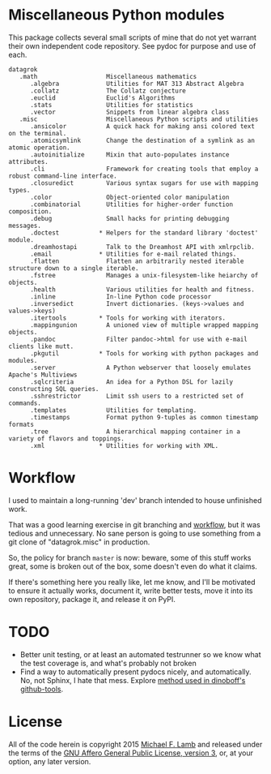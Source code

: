 # Miscellaneous Python modules

This package collects several small scripts of mine that do not yet warrant their own independent code repository. See pydoc for purpose and use of each.

    datagrok                   
       .math                   Miscellaneous mathematics
          .algebra             Utilities for MAT 313 Abstract Algebra
          .collatz             The Collatz conjecture
          .euclid              Euclid's Algorithms
          .stats               Utilities for statistics
          .vector              Snippets from linear algebra class
       .misc                   Miscellaneous Python scripts and utilities
          .ansicolor           A quick hack for making ansi colored text on the terminal.
          .atomicsymlink       Change the destination of a symlink as an atomic operation.
          .autoinitialize      Mixin that auto-populates instance attributes.
          .cli                 Framework for creating tools that employ a robust command-line interface.
          .closuredict         Various syntax sugars for use with mapping types.
          .color               Object-oriented color manipulation
          .combinatorial       Utilities for higher-order function composition.
          .debug               Small hacks for printing debugging messages.
          .doctest           * Helpers for the standard library 'doctest' module.
          .dreamhostapi        Talk to the Dreamhost API with xmlrpclib.
          .email             * Utilities for e-mail related things.
          .flatten             Flatten an arbitrarily nested iterable structure down to a single iterable.
          .fstree              Manages a unix-filesystem-like heiarchy of objects.
          .health              Various utilities for health and fitness.
          .inline              In-line Python code processor
          .inversedict         Invert dictionaries. (keys->values and values->keys)
          .itertools         * Tools for working with iterators.
          .mappingunion        A unioned view of multiple wrapped mapping objects.
          .pandoc              Filter pandoc->html for use with e-mail clients like mutt.
          .pkgutil           * Tools for working with python packages and modules.
          .server              A Python webserver that loosely emulates Apache's Multiviews
          .sqlcriteria         An idea for a Python DSL for lazily constructing SQL queries.
          .sshrestrictor       Limit ssh users to a restricted set of commands.
          .templates           Utilities for templating.
          .timestamps          Format python 9-tuples as common timestamp formats
          .tree                A hierarchical mapping container in a variety of flavors and toppings.
          .xml               * Utilities for working with XML.

# Workflow

I used to maintain a long-running 'dev' branch intended to house unfinished work.

That was a good learning exercise in git branching and [workflow][2], but it was tedious and unnecessary. No sane person is going to use something from a git clone of "datagrok.misc" in production.

So, the policy for branch `master` is now: beware, some of this stuff works great, some is broken out of the box, some doesn't even do what it claims.

If there's something here you really like, let me know, and I'll be motivated to ensure it actually works, document it, write better tests, move it into its own repository, package it, and release it on PyPI.

# TODO

- Better unit testing, or at least an automated testrunner so we know what the test coverage is, and what's probably not broken
- Find a way to automatically present pydocs nicely, and automatically. No, not Sphinx, I hate that mess. Explore [method used in dinoboff's github-tools][1].

# License

All of the code herein is copyright 2015 [Michael F. Lamb][] and released under the terms of the [GNU Affero General Public License, version 3][AGPL], or, at your option, any later version. 

[1]: http://dinoboff.github.com/github-tools/overview.html#documentation-hosting
[2]: http://www.kernel.org/pub/software/scm/git/docs/gitworkflows.html
[AGPL]: http://www.gnu.org/licenses/agpl.html
[Michael F. Lamb]: http://datagrok.org
